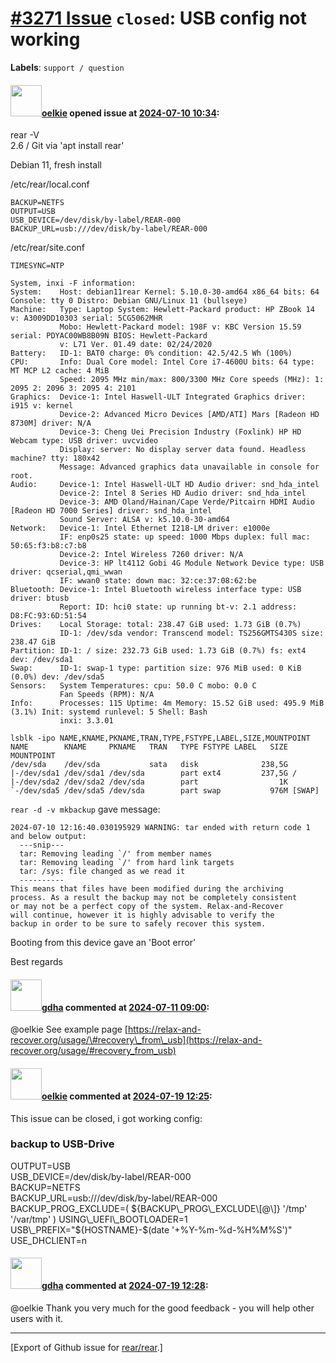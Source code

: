 [\#3271 Issue](https://github.com/rear/rear/issues/3271) `closed`: USB config not working
=========================================================================================

**Labels**: `support / question`

#### <img src="https://avatars.githubusercontent.com/u/26038793?v=4" width="50">[oelkie](https://github.com/oelkie) opened issue at [2024-07-10 10:34](https://github.com/rear/rear/issues/3271):

rear -V  
2.6 / Git via 'apt install rear'

Debian 11, fresh install

/etc/rear/local.conf

    BACKUP=NETFS
    OUTPUT=USB
    USB_DEVICE=/dev/disk/by-label/REAR-000
    BACKUP_URL=usb:///dev/disk/by-label/REAR-000

/etc/rear/site.conf

    TIMESYNC=NTP

    System, inxi -F information:
    System:    Host: debian11rear Kernel: 5.10.0-30-amd64 x86_64 bits: 64 Console: tty 0 Distro: Debian GNU/Linux 11 (bullseye)
    Machine:   Type: Laptop System: Hewlett-Packard product: HP ZBook 14 v: A3009DD10303 serial: 5CG5062MHR
               Mobo: Hewlett-Packard model: 198F v: KBC Version 15.59 serial: PDYAC00WB8B09N BIOS: Hewlett-Packard
               v: L71 Ver. 01.49 date: 02/24/2020
    Battery:   ID-1: BAT0 charge: 0% condition: 42.5/42.5 Wh (100%)
    CPU:       Info: Dual Core model: Intel Core i7-4600U bits: 64 type: MT MCP L2 cache: 4 MiB
               Speed: 2095 MHz min/max: 800/3300 MHz Core speeds (MHz): 1: 2095 2: 2096 3: 2095 4: 2101
    Graphics:  Device-1: Intel Haswell-ULT Integrated Graphics driver: i915 v: kernel
               Device-2: Advanced Micro Devices [AMD/ATI] Mars [Radeon HD 8730M] driver: N/A
               Device-3: Cheng Uei Precision Industry (Foxlink) HP HD Webcam type: USB driver: uvcvideo
               Display: server: No display server data found. Headless machine? tty: 180x42
               Message: Advanced graphics data unavailable in console for root.
    Audio:     Device-1: Intel Haswell-ULT HD Audio driver: snd_hda_intel
               Device-2: Intel 8 Series HD Audio driver: snd_hda_intel
               Device-3: AMD Oland/Hainan/Cape Verde/Pitcairn HDMI Audio [Radeon HD 7000 Series] driver: snd_hda_intel
               Sound Server: ALSA v: k5.10.0-30-amd64
    Network:   Device-1: Intel Ethernet I218-LM driver: e1000e
               IF: enp0s25 state: up speed: 1000 Mbps duplex: full mac: 50:65:f3:b8:c7:b8
               Device-2: Intel Wireless 7260 driver: N/A
               Device-3: HP lt4112 Gobi 4G Module Network Device type: USB driver: qcserial,qmi_wwan
               IF: wwan0 state: down mac: 32:ce:37:08:62:be
    Bluetooth: Device-1: Intel Bluetooth wireless interface type: USB driver: btusb
               Report: ID: hci0 state: up running bt-v: 2.1 address: D8:FC:93:6D:51:54
    Drives:    Local Storage: total: 238.47 GiB used: 1.73 GiB (0.7%)
               ID-1: /dev/sda vendor: Transcend model: TS256GMTS430S size: 238.47 GiB
    Partition: ID-1: / size: 232.73 GiB used: 1.73 GiB (0.7%) fs: ext4 dev: /dev/sda1
    Swap:      ID-1: swap-1 type: partition size: 976 MiB used: 0 KiB (0.0%) dev: /dev/sda5
    Sensors:   System Temperatures: cpu: 50.0 C mobo: 0.0 C
               Fan Speeds (RPM): N/A
    Info:      Processes: 115 Uptime: 4m Memory: 15.52 GiB used: 495.9 MiB (3.1%) Init: systemd runlevel: 5 Shell: Bash
               inxi: 3.3.01

    lsblk -ipo NAME,KNAME,PKNAME,TRAN,TYPE,FSTYPE,LABEL,SIZE,MOUNTPOINT
    NAME        KNAME     PKNAME   TRAN   TYPE FSTYPE LABEL   SIZE MOUNTPOINT
    /dev/sda    /dev/sda           sata   disk              238,5G
    |-/dev/sda1 /dev/sda1 /dev/sda        part ext4         237,5G /
    |-/dev/sda2 /dev/sda2 /dev/sda        part                  1K
    `-/dev/sda5 /dev/sda5 /dev/sda        part swap           976M [SWAP]

`rear -d -v mkbackup` gave message:

    2024-07-10 12:16:40.030195929 WARNING: tar ended with return code 1 and below output:
      ---snip---
      tar: Removing leading `/' from member names
      tar: Removing leading `/' from hard link targets
      tar: /sys: file changed as we read it
      ----------
    This means that files have been modified during the archiving
    process. As a result the backup may not be completely consistent
    or may not be a perfect copy of the system. Relax-and-Recover
    will continue, however it is highly advisable to verify the
    backup in order to be sure to safely recover this system.

Booting from this device gave an 'Boot error'

Best regards

#### <img src="https://avatars.githubusercontent.com/u/888633?u=cdaeb31efcc0048d3619651aa18dd4b76e636b21&v=4" width="50">[gdha](https://github.com/gdha) commented at [2024-07-11 09:00](https://github.com/rear/rear/issues/3271#issuecomment-2222399197):

@oelkie See example page
[https://relax-and-recover.org/usage/\#recovery\_from\_usb](https://relax-and-recover.org/usage/#recovery_from_usb)

#### <img src="https://avatars.githubusercontent.com/u/26038793?v=4" width="50">[oelkie](https://github.com/oelkie) commented at [2024-07-19 12:25](https://github.com/rear/rear/issues/3271#issuecomment-2239028657):

This issue can be closed, i got working config:

### backup to USB-Drive

OUTPUT=USB  
USB\_DEVICE=/dev/disk/by-label/REAR-000  
BACKUP=NETFS  
BACKUP\_URL=usb:///dev/disk/by-label/REAR-000  
BACKUP\_PROG\_EXCLUDE=( ${BACKUP\_PROG\_EXCLUDE\[@\]} '/tmp' '/var/tmp'
)  
USING\_UEFI\_BOOTLOADER=1  
USB\_PREFIX="${HOSTNAME}-$(date '+%Y-%m-%d-%H%M%S')"  
USE\_DHCLIENT=n

#### <img src="https://avatars.githubusercontent.com/u/888633?u=cdaeb31efcc0048d3619651aa18dd4b76e636b21&v=4" width="50">[gdha](https://github.com/gdha) commented at [2024-07-19 12:28](https://github.com/rear/rear/issues/3271#issuecomment-2239032565):

@oelkie Thank you very much for the good feedback - you will help other
users with it.

------------------------------------------------------------------------

\[Export of Github issue for
[rear/rear](https://github.com/rear/rear).\]
